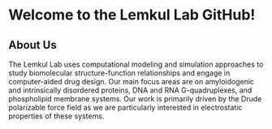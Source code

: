 # Welcome to the Lemkul Lab GitHub!

## About Us

The Lemkul Lab uses computational modeling and simulation approaches to study biomolecular structure-function relationships and engage in computer-aided drug design. Our main focus areas are on amyloidogenic and intrinsically disordered proteins, DNA and RNA G-quadruplexes, and phospholipid membrane systems. Our work is primarily driven by the Drude polarizable force field as we are particularly interested in electrostatic properties of these systems.
